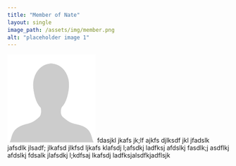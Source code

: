 ```yaml
---
title: "Member of Nate"
layout: single
image_path: /assets/img/member.png
alt: "placeholder image 1"
---
```

![placeholder](/assets/img/member.png)
fdasjkl jkafs jk;lf ajkfs djlksdf jkl jfadslk jafsdlk jlsadf; jlkafsd jlkfsd ljkafs klafsdj l;afsdkj ladfksj afdslkj fasdlk;j asdflkj afdslkj fdsalk jlafsdkj l;kdfsaj lkafsdj ladfksjalsdfkjadflsjk
